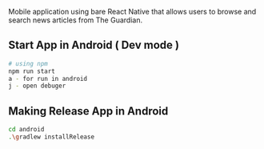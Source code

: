 Mobile application using bare React Native that allows users to browse and search news articles from The Guardian.

## Start App in Android ( Dev mode )
```bash
# using npm
npm run start
a - for run in android
j - open debuger
```

## Making Release App in Android 
```bash
cd android
.\gradlew installRelease
```
